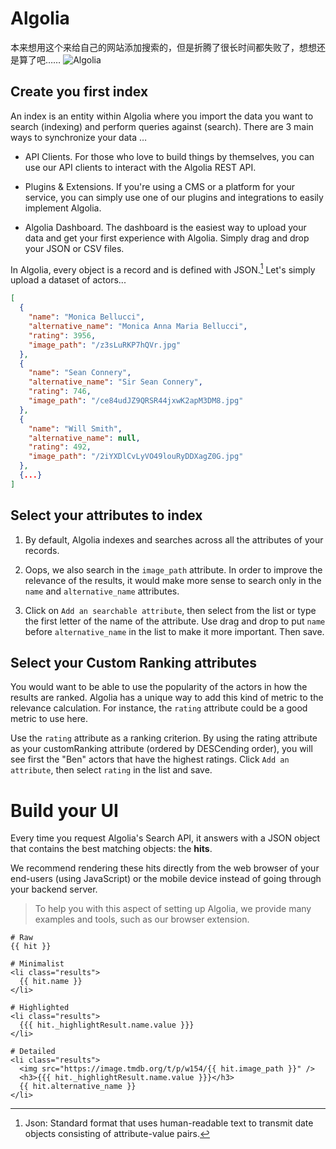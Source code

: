 # Algolia

本来想用这个来给自己的网站添加搜索的，但是折腾了很长时间都失败了，想想还是算了吧……
![Algolia](https://www.algolia.com/static_assets/images/v3/shared/logos/algolia/logo-algolia-nebula-blue-whitespaces-bf76438c.svg)

## Create you first index

  An index is an entity within Algolia where you import the data you want to search (indexing) and perform queries against (search). There are 3 main ways to synchronize your data …
  
  * API Clients. For those who love to build things by themselves, you can use our API clients to interact with the Algolia REST API.
  
  * Plugins & Extensions. If you're using a CMS or a platform for your service, you can simply use one of our plugins and integrations to easily implement Algolia.
  
  * Algolia Dashboard. The dashboard is the easiest way to upload your data and get your first experience with Algolia. Simply drag and drop your JSON or CSV files.
<!--more-->
  
  In Algolia, every object is a record and is defined with JSON.[^n] Let's simply upload a dataset of actors...
    
[^n]:Json: Standard format that uses human-readable text to transmit date objects consisting of attribute-value pairs.
  ```json
  [
    {
      "name": "Monica Bellucci",
      "alternative_name": "Monica Anna Maria Bellucci",
      "rating": 3956,
      "image_path": "/z3sLuRKP7hQVr.jpg"
    },
    {
      "name": "Sean Connery",
      "alternative_name": "Sir Sean Connery",
      "rating": 746,
      "image_path": "/ce84udJZ9QRSR44jxwK2apM3DM8.jpg"
    },
    {
      "name": "Will Smith",
      "alternative_name": null,
      "rating": 492,
      "image_path": "/2iYXDlCvLyVO49louRyDDXagZ0G.jpg"
    },
    {...}
  ]
  ```

## Select your attributes to index

  1. By default, Algolia indexes and searches across all the attributes of your records.

  2. Oops, we also search in the `image_path` attribute. In order to improve the relevance of the results, it would make more sense to search only in the `name` and `alternative_name` attributes.

  3. Click on `Add an searchable attribute`, then select from the list or type the first letter of the name of the attribute. Use drag and drop to put `name` before `alternative_name` in the list to make it more important. Then save.
  
  
## Select your Custom Ranking attributes

  You would want to be able to use the popularity of the actors in how the results are ranked. Algolia has a unique way to add this kind of metric to the relevance calculation. For instance, the `rating` attribute could be a good metric to use here.
  
  Use the `rating` attribute as a ranking criterion. By using the rating attribute as your customRanking attribute (ordered by DESCending order), you will see first the "Ben" actors that have the highest ratings. Click `Add an attribute`, then select `rating` in the list and save.
  
# Build your UI

  Every time you request Algolia's Search API, it answers with a JSON object that contains the best matching objects: the **hits**.

  We recommend rendering these hits directly from the web browser of your end-users (using JavaScript) or the mobile device instead of going through your backend server.
  
> To help you with this aspect of setting up Algolia, we provide many examples and tools, such as our browser extension.

```template-html
# Raw
{{ hit }}

# Minimalist
<li class="results">
  {{ hit.name }}
</li>

# Highlighted
<li class="results">
  {{{ hit._highlightResult.name.value }}}
</li>

# Detailed
<li class="results">
  <img src="https://image.tmdb.org/t/p/w154/{{ hit.image_path }}" />
  <h3>{{{ hit._highlightResult.name.value }}}</h3>
  {{ hit.alternative_name }}
</li>
```
